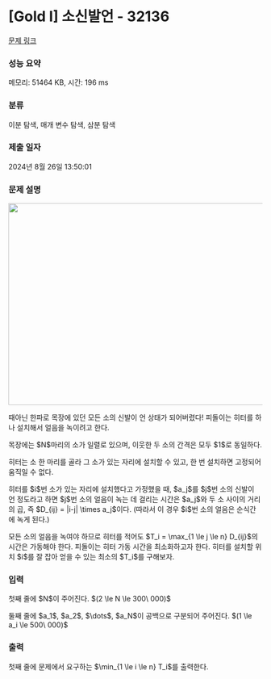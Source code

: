 # [Gold I] 소신발언 - 32136 

[문제 링크](https://www.acmicpc.net/problem/32136) 

### 성능 요약

메모리: 51464 KB, 시간: 196 ms

### 분류

이분 탐색, 매개 변수 탐색, 삼분 탐색

### 제출 일자

2024년 8월 26일 13:50:01

### 문제 설명

<p style="text-align: center;"><img alt="" src="" style="width: 509px; height: 400px;"></p>

<p>때아닌 한파로 목장에 있던 모든 소의 신발이 언 상태가 되어버렸다! 피돌이는 히터를 하나 설치해서 얼음을 녹이려고 한다.</p>

<p>목장에는 $N$마리의 소가 일렬로 있으며, 이웃한 두 소의 간격은 모두 $1$로 동일하다.</p>

<p>히터는 소 한 마리를 골라 그 소가 있는 자리에 설치할 수 있고, 한 번 설치하면 고정되어 움직일 수 없다.</p>

<p>히터를 $i$번 소가 있는 자리에 설치했다고 가정했을 때, $a_j$를 $j$번 소의 신발이 언 정도라고 하면 $j$번 소의 얼음이 녹는 데 걸리는 시간은 $a_j$와 두 소 사이의 거리의 곱, 즉 $D_{ij} = |i-j| \times a_j$이다. (따라서 이 경우 $i$번 소의 얼음은 순식간에 녹게 된다.)</p>

<p>모든 소의 얼음을 녹여야 하므로 히터를 적어도 $T_i = \max_{1 \le j \le n} D_{ij}$의 시간은 가동해야 한다. 피돌이는 히터 가동 시간을 최소화하고자 한다. 히터를 설치할 위치 $i$를 잘 잡아 얻을 수 있는 최소의 $T_i$를 구해보자.</p>

### 입력 

 <p>첫째 줄에 $N$이 주어진다. $(2 \le N \le 300\ 000)$</p>

<p>둘째 줄에 $a_1$, $a_2$, $\dots$, $a_N$이 공백으로 구분되어 주어진다. $(1 \le a_i \le 500\ 000)$</p>

### 출력 

 <p>첫째 줄에 문제에서 요구하는 $\min_{1 \le i \le n} T_i$를 출력한다.</p>

